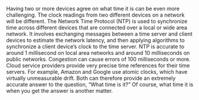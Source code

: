 Having two or more devices agree on what time it is can be even more challenging. The clock readings from two different devices on a network will be different. The Network Time Protocol (NTP) is used to synchronize time across different devices that are connected over a local or wide area network. It involves exchanging messages between a time server and client devices to estimate the network latency, and then applying algorithms to synchronize a client device’s clock to the time server. NTP is accurate to around 1 millisecond on local area networks and around 10 milliseconds on public networks. Congestion can cause errors of 100 milliseconds or more. Cloud service providers provide very precise time references for their time servers. For example, Amazon and Google use atomic clocks, which have virtually unmeasurable drift. Both can therefore provide an extremely accurate answer to the question, “What time is it?” Of course, what time it is when you get the answer is another matter.